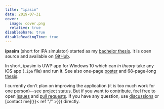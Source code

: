 ```yaml
---
title: "ipasim"
date: 2019-07-31
cover:
  image: cover.png
  relative: true
disableShare: true
disableReadingTime: true
---
```


**ipasim** (short for IPA simulator) started as my [bachelor thesis](https://github.com/ipasimulator/ipasim/blob/master/docs/thesis/README.md).
It is open source and available on [GitHub](https://github.com/ipasimulator/ipasim).

In short, ipasim is UWP app for Windows 10 which can *in theory* take any iOS app (`.ipa` file) and run it.
See also one-page [poster](https://github.com/ipasimulator/ipasim/blob/master/docs/thesis/poster.pdf) and 68-page-long [thesis](https://github.com/ipasimulator/ipasim/blob/master/docs/thesis/thesis.pdf).

I currently don't plan on improving the application (it is too much work for one person)&mdash;see [project status](https://github.com/ipasimulator/ipasim#project-status).
But if you want to contribute, feel free to open [issues](https://github.com/ipasimulator/ipasim/issues) and [pull requests](https://github.com/ipasimulator/ipasim/pulls).
If you have any question, use [discussions](https://github.com/ipasimulator/ipasim/discussions) or [contact me]({{< ref "/" >}}) directly.
